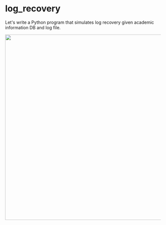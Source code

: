 # log_recovery

Let's write a Python program that simulates log recovery given academic information DB and log file.

<img src="/home/snu/BD/log_recovery/selection.pdf" width="600">
